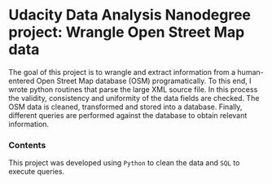 # Udacity Data Analysis Nanodegree project: Wrangle Open Street Map data

The goal of this project is to wrangle and extract information from a human-entered Open Street Map database (OSM) programatically.
To this end, I wrote python routines that parse the large XML source file. 
In this process the validity, consistency and uniformity of the data fields are checked. 
The OSM data is cleaned, transformed and stored into a database. 
Finally, different queries are performed against the database to obtain relevant information.

### Contents

This project was developed using `Python` to clean the data and `SQL` to execute queries.
